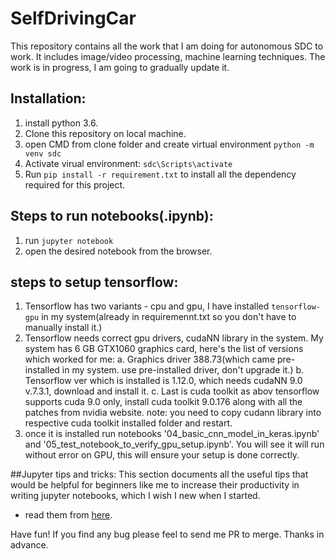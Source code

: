 # SelfDrivingCar
This repository contains all the work that I am doing for autonomous SDC to work. It includes image/video processing, machine learning techniques. The work is in progress, I am going to gradually update it.

## Installation:
1. install python 3.6.
2. Clone this repository on local machine.
3. open CMD from clone folder and create virtual environment `python -m venv sdc`
4. Activate virual environment: `sdc\Scripts\activate`
5. Run `pip install -r requirement.txt` to install all the dependency required for this project.

## Steps to run notebooks(.ipynb):
1. run `jupyter notebook`
2. open the desired notebook from the browser.

## steps to setup tensorflow:
1. Tensorflow has two variants - cpu and gpu, I have installed `tensorflow-gpu` in my system(already in requiremennt.txt so you don't have to manually install it.)
2. Tensorflow needs correct gpu drivers, cudaNN library in the system.
	My system has 6 GB GTX1060 graphics card, here's the list of versions which worked for me:
	a. Graphics driver 388.73(which came pre-installed in my system. use pre-installed driver, don't upgrade it.)
	b. Tensorflow ver which is installed is 1.12.0, which needs cudaNN 9.0 v.7.3.1, download and install it.
	c. Last is cuda toolkit as abov tensorflow supports cuda 9.0 only, install cuda toolkit 9.0.176 along with all the patches from nvidia website.
	note: you need to copy cudann library into respective cuda toolkit installed folder and restart.
3. once it is installed run notebooks '04_basic_cnn_model_in_keras.ipynb' and '05_test_notebook_to_verify_gpu_setup.ipynb'.
You will see it will run without error on GPU, this will ensure your setup is done correctly.

##Jupyter tips and tricks:
This section documents all the useful tips that would be helpful for beginners like me to increase their productivity in writing jupyter notebooks, which I wish I new when I started.

- read them from [here](https://github.com/JahanAjani/SelfDrivingCar/blob/master/jupyter_tips.md). 

Have fun!
If you find any bug please feel to send me PR to merge. Thanks in advance.
